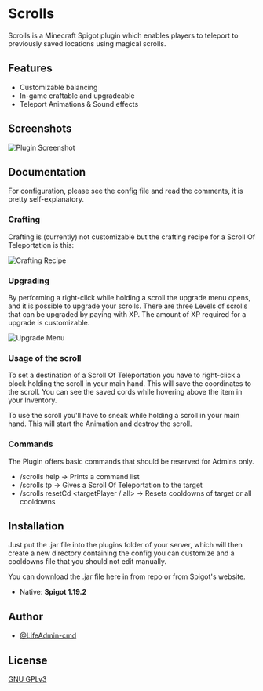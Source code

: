 # Scrolls

Scrolls is a Minecraft Spigot plugin which enables players to teleport to previously saved locations using magical scrolls.

## Features

- Customizable balancing
- In-game craftable and upgradeable
- Teleport Animations & Sound effects


## Screenshots

![Plugin Screenshot](https://i.ibb.co/hHSFwXg/2023-01-20-14-50-42.png)

## Documentation

For configuration, please see the config file and read the comments, it is pretty self-explanatory.

### Crafting

Crafting is (currently) not customizable but the crafting recipe for a Scroll Of Teleportation is this:

![Crafting Recipe](https://i.ibb.co/tmk3g96/crafting-grid.png)

### Upgrading
By performing a right-click while holding a scroll the upgrade menu opens, and it is possible to upgrade your scrolls. There are three Levels of scrolls that can be upgraded by paying with XP. The amount of XP required for a upgrade is customizable.

![Upgrade Menu](https://i.ibb.co/6yB4BRk/2023-01-20-15-20-20.png)

### Usage of the scroll

To set a destination of a Scroll Of Teleportation you have to right-click a block holding the scroll in your main hand. This will save the coordinates to the scroll. You can see the saved cords while hovering above the item in your Inventory.

To use the scroll you'll have to sneak while holding a scroll in your main hand. This will start the Animation and destroy the scroll.

### Commands

The Plugin offers basic commands that should be reserved for Admins only.

* /scrolls help -> Prints a command list
* /scrolls tp <levelOfScroll> <targetPlayer> -> Gives a Scroll Of Teleportation to the target
* /scrolls resetCd <targetPlayer / all> -> Resets cooldowns of target or all cooldowns
## Installation

Just put the .jar file into the plugins folder of your server, which will then create a new directory containing the config you can customize and a cooldowns file that you should not edit manually.

You can download the .jar file here in from repo or from Spigot's website.

* Native: **Spigot 1.19.2**

## Author

- [@LifeAdmin-cmd](https://www.github.com/lifeadmin-cmd)


## License

[GNU GPLv3](https://choosealicense.com/licenses/gpl-3.0/#)

